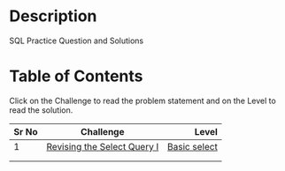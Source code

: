 # Description

SQL Practice Question and Solutions


# Table of Contents

Click on the Challenge to read the problem statement and on the Level to read the solution.


| Sr No        | Challenge           | Level  |
| ------------- |:-------------:| -----:|
| 1      | [Revising the Select Query I](https://www.hackerrank.com/challenges/revising-the-select-query/problem?isFullScreen=true) | [Basic select](https://github.com/shreyasr3/sql-practice-questions/blob/main/basic-select/revising-the-select-query-I.sql) |
|     |      |    |
|  |      |   |

